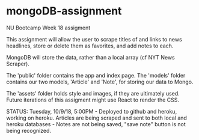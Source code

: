 # mongoDB-assignment
NU Bootcamp Week 18 assigment

This assignment will allow the user to scrape titles of and links to news headlines, store or delete them as favorites, and add notes to each.

MongoDB will store the data, rather than a local array (cf NYT News Scraper).

The 'public' folder contains the app and index page.
The 'models' folder contains our two models, 'Article' and 'Note', for storing our data to Mongo.

The 'assets' folder holds style and images, if they are ultimately used. Future iterations of this assigment might use React to render the CSS.

STATUS: Tuesday, 10/9/18, 5:00PM
    - Deployed to github and heroku, working on heroku. Articles are being scraped and sent to both local and heroku databases
    - Notes are not being saved, "save note" button is not being recognized.
